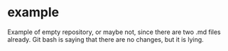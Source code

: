 # example
Example of empty repository, or maybe not, since there are two .md files already. Git bash is saying that there are no changes, but it is lying.
